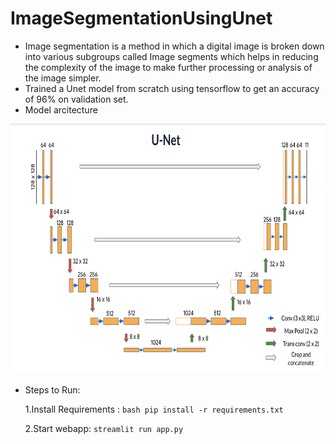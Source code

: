 # ImageSegmentationUsingUnet
* Image segmentation is a method in which a digital image is broken down into various subgroups called Image segments which helps in reducing the complexity of the image to make further processing or analysis of the image simpler.
* Trained a Unet model from scratch using tensorflow to get an accuracy of 96% on validation set.
* Model arcitecture
<img src="https://github.com/suniladityajatni/ImageSegmentationUsingUnet/blob/master/unet.png" height=400 width=1000\>

* Steps to Run:

  1.Install Requirements : `bash pip install -r requirements.txt`
  
  2.Start webapp: `streamlit run app.py`
